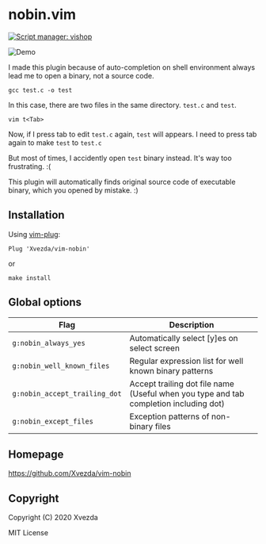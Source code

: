 # nobin.vim
[![Script manager: vishop](https://img.shields.io/badge/script%20manager-vishop-blueviolet)](https://github.com/Xvezda/vishop)

![Demo](https://gist.githubusercontent.com/Xvezda/ee6613c4ae2ce743b445f2cfc6e837b2/raw/17ceb993c092c12207d0a0f12a62ad763723af61/vim-nobin.gif)

I made this plugin because of auto-completion on shell environment always lead me to open a binary, not a source code.

`gcc test.c -o test`

In this case, there are two files in the same directory. `test.c` and `test`.

`vim t<Tab>`

Now, if I press tab to edit `test.c` again, `test` will appears.
I need to press tab again to make `test` to `test.c`

But most of times, I accidently open `test` binary instead.
It's way too frustrating. :(

This plugin will automatically finds original source code of executable binary, which you opened by mistake. :)

## Installation

Using [vim-plug](https://github.com/junegunn/vim-plug):

`Plug 'Xvezda/vim-nobin'`

or

`make install`


## Global options

| Flag                          | Description                                                                           |
|-------------------------------|----------------------------------------------------------                             |
| `g:nobin_always_yes`          | Automatically select [y]es on select screen                                           |
| `g:nobin_well_known_files`    | Regular expression list for well known binary patterns                                |
| `g:nobin_accept_trailing_dot` | Accept trailing dot file name (Useful when you type and tab completion including dot) |
| `g:nobin_except_files`        | Exception patterns of non-binary files                                                |
## Homepage

https://github.com/Xvezda/vim-nobin


## Copyright

Copyright (C) 2020 Xvezda

MIT License

